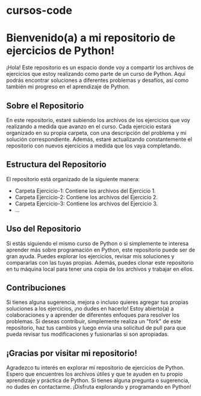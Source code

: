 # cursos-code

# Bienvenido(a) a mi repositorio de ejercicios de Python!
¡Hola! Este repositorio es un espacio donde voy a compartir los archivos de ejercicios que estoy realizando como parte de un curso de Python. Aquí podrás encontrar soluciones a diferentes problemas y desafíos, así como también mi progreso en el aprendizaje de Python.

## Sobre el Repositorio
En este repositorio, estaré subiendo los archivos de los ejercicios que voy realizando a medida que avanzo en el curso. Cada ejercicio estará organizado en su propia carpeta, con una descripción del problema y mi solución correspondiente. Además, estaré actualizando constantemente el repositorio con nuevos ejercicios a medida que los vaya completando.

## Estructura del Repositorio
El repositorio está organizado de la siguiente manera:

- Carpeta Ejercicio-1: Contiene los archivos del Ejercicio 1.
- Carpeta Ejercicio-2: Contiene los archivos del Ejercicio 2.
- Carpeta Ejercicio-3: Contiene los archivos del Ejercicio 3.
- ...
  
## Uso del Repositorio
Si estás siguiendo el mismo curso de Python o si simplemente te interesa aprender más sobre programación en Python, este repositorio puede ser de gran ayuda. Puedes explorar los ejercicios, revisar mis soluciones y compararlas con las tuyas propias. Además, puedes clonar este repositorio en tu máquina local para tener una copia de los archivos y trabajar en ellos.

## Contribuciones
Si tienes alguna sugerencia, mejora o incluso quieres agregar tus propias soluciones a los ejercicios, ¡no dudes en hacerlo! Estoy abierto(a) a colaboraciones y a aprender de diferentes enfoques para resolver los problemas. Si deseas contribuir, simplemente realiza un "fork" de este repositorio, haz tus cambios y luego envía una solicitud de pull para que pueda revisar tus modificaciones y fusionarlas si son apropiadas.

## ¡Gracias por visitar mi repositorio!
Agradezco tu interés en explorar mi repositorio de ejercicios de Python. Espero que encuentres los archivos útiles y que te ayuden en tu propio aprendizaje y práctica de Python. Si tienes alguna pregunta o sugerencia, no dudes en contactarme. ¡Disfruta explorando y programando en Python!

